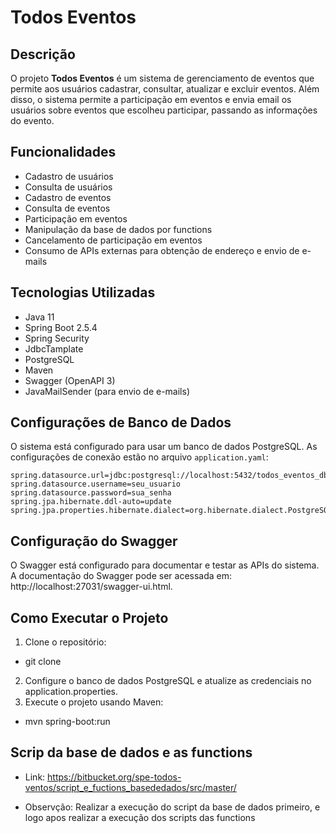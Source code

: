 # Todos Eventos

## Descrição
O projeto **Todos Eventos** é um sistema de gerenciamento de eventos que permite aos usuários cadastrar, consultar, atualizar e excluir eventos. Além disso, o sistema permite a participação em eventos e envia email os usuários sobre eventos que escolheu participar, passando as informações do evento.

## Funcionalidades
- Cadastro de usuários
- Consulta de usuários
- Cadastro de eventos
- Consulta de eventos
- Participação em eventos
- Manipulação da base de dados por functions
- Cancelamento de participação em eventos
- Consumo de APIs externas para obtenção de endereço e envio de e-mails


## Tecnologias Utilizadas
- Java 11
- Spring Boot 2.5.4
- Spring Security
- JdbcTamplate
- PostgreSQL
- Maven
- Swagger (OpenAPI 3)
- JavaMailSender (para envio de e-mails)

## Configurações de Banco de Dados
O sistema está configurado para usar um banco de dados PostgreSQL. As configurações de conexão estão no arquivo `application.yaml`:

```properties
spring.datasource.url=jdbc:postgresql://localhost:5432/todos_eventos_db
spring.datasource.username=seu_usuario
spring.datasource.password=sua_senha
spring.jpa.hibernate.ddl-auto=update
spring.jpa.properties.hibernate.dialect=org.hibernate.dialect.PostgreSQLDialect
````
## Configuração do Swagger
O Swagger está configurado para documentar e testar as APIs do sistema. A documentação do Swagger pode ser acessada em: http://localhost:27031/swagger-ui.html.

## Como Executar o Projeto
 1. Clone o repositório:
  - git clone <url-do-repositorio>
 2. Configure o banco de dados PostgreSQL e atualize as credenciais no application.properties.
 3. Execute o projeto usando Maven: 
  - mvn spring-boot:run 

## Scrip da base de dados e as functions

- Link: https://bitbucket.org/spe-todos-ventos/script_e_fuctions_basededados/src/master/

- Observção: Realizar a execução do script da base de dados primeiro, e logo apos realizar a execução dos scripts das functions
